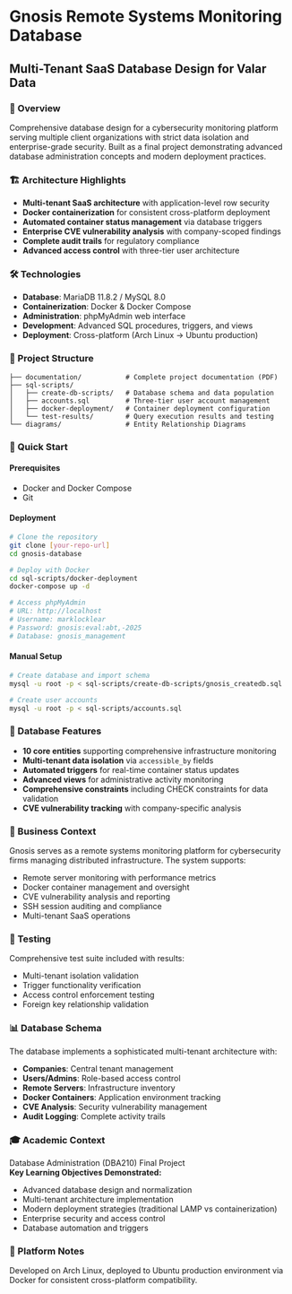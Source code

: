 # Gnosis Remote Systems Monitoring Database
## Multi-Tenant SaaS Database Design for Valar Data

### 🎯 Overview
Comprehensive database design for a cybersecurity monitoring platform serving multiple client organizations with strict data isolation and enterprise-grade security. Built as a final project demonstrating advanced database administration concepts and modern deployment practices.

### 🏗️ Architecture Highlights
- **Multi-tenant SaaS architecture** with application-level row security
- **Docker containerization** for consistent cross-platform deployment
- **Automated container status management** via database triggers
- **Enterprise CVE vulnerability analysis** with company-scoped findings
- **Complete audit trails** for regulatory compliance
- **Advanced access control** with three-tier user architecture

### 🛠️ Technologies
- **Database**: MariaDB 11.8.2 / MySQL 8.0
- **Containerization**: Docker & Docker Compose
- **Administration**: phpMyAdmin web interface
- **Development**: Advanced SQL procedures, triggers, and views
- **Deployment**: Cross-platform (Arch Linux → Ubuntu production)

### 📁 Project Structure
```
├── documentation/           # Complete project documentation (PDF)
├── sql-scripts/
│   ├── create-db-scripts/   # Database schema and data population
│   ├── accounts.sql         # Three-tier user account management
│   ├── docker-deployment/   # Container deployment configuration
│   └── test-results/        # Query execution results and testing
└── diagrams/                # Entity Relationship Diagrams
```

### 🚀 Quick Start

#### Prerequisites
- Docker and Docker Compose
- Git

#### Deployment
```bash
# Clone the repository
git clone [your-repo-url]
cd gnosis-database

# Deploy with Docker
cd sql-scripts/docker-deployment
docker-compose up -d

# Access phpMyAdmin
# URL: http://localhost
# Username: marklocklear
# Password: gnosis:eval:abt,-2025
# Database: gnosis_management
```

#### Manual Setup
```bash
# Create database and import schema
mysql -u root -p < sql-scripts/create-db-scripts/gnosis_createdb.sql

# Create user accounts
mysql -u root -p < sql-scripts/accounts.sql
```

### 🔐 Database Features
- **10 core entities** supporting comprehensive infrastructure monitoring
- **Multi-tenant data isolation** via `accessible_by` fields
- **Automated triggers** for real-time container status updates
- **Advanced views** for administrative activity monitoring
- **Comprehensive constraints** including CHECK constraints for data validation
- **CVE vulnerability tracking** with company-specific analysis

### 🏢 Business Context
Gnosis serves as a remote systems monitoring platform for cybersecurity firms managing distributed infrastructure. The system supports:
- Remote server monitoring with performance metrics
- Docker container management and oversight
- CVE vulnerability analysis and reporting
- SSH session auditing and compliance
- Multi-tenant SaaS operations

### 🧪 Testing
Comprehensive test suite included with results:
- Multi-tenant isolation validation
- Trigger functionality verification
- Access control enforcement testing
- Foreign key relationship validation

### 📊 Database Schema
The database implements a sophisticated multi-tenant architecture with:
- **Companies**: Central tenant management
- **Users/Admins**: Role-based access control
- **Remote Servers**: Infrastructure inventory
- **Docker Containers**: Application environment tracking
- **CVE Analysis**: Security vulnerability management
- **Audit Logging**: Complete activity trails

### 🎓 Academic Context
Database Administration (DBA210) Final Project  
**Key Learning Objectives Demonstrated:**
- Advanced database design and normalization
- Multi-tenant architecture implementation
- Modern deployment strategies (traditional LAMP vs containerization)
- Enterprise security and access control
- Database automation and triggers

### 🐧 Platform Notes
Developed on Arch Linux, deployed to Ubuntu production environment via Docker for consistent cross-platform compatibility.


